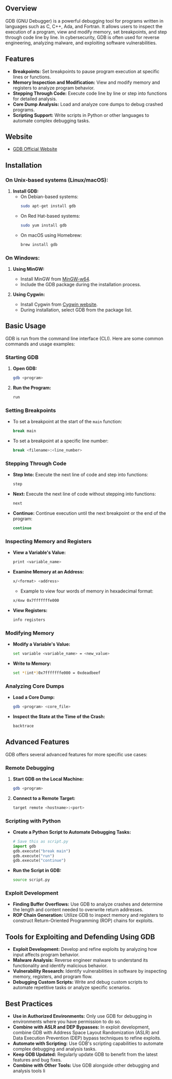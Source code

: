 ## Overview
GDB (GNU Debugger) is a powerful debugging tool for programs written in languages such as C, C++, Ada, and Fortran. It allows users to inspect the execution of a program, view and modify memory, set breakpoints, and step through code line by line. In cybersecurity, GDB is often used for reverse engineering, analyzing malware, and exploiting software vulnerabilities.

## Features
- **Breakpoints:** Set breakpoints to pause program execution at specific lines or functions.
- **Memory Inspection and Modification:** View and modify memory and registers to analyze program behavior.
- **Stepping Through Code:** Execute code line by line or step into functions for detailed analysis.
- **Core Dump Analysis:** Load and analyze core dumps to debug crashed programs.
- **Scripting Support:** Write scripts in Python or other languages to automate complex debugging tasks.

## Website
- [GDB Official Website](https://www.gnu.org/software/gdb/)

## Installation

### On Unix-based systems (Linux/macOS):
1. **Install GDB:**
   - On Debian-based systems:
     ```sh
     sudo apt-get install gdb
     ```
   - On Red Hat-based systems:
     ```sh
     sudo yum install gdb
     ```
   - On macOS using Homebrew:
     ```sh
     brew install gdb
     ```

### On Windows:
1. **Using MinGW:**
   - Install MinGW from [MinGW-w64](http://mingw-w64.org/doku.php).
   - Include the GDB package during the installation process.

2. **Using Cygwin:**
   - Install Cygwin from [Cygwin website](https://cygwin.com/install.html).
   - During installation, select GDB from the package list.

## Basic Usage
GDB is run from the command line interface (CLI). Here are some common commands and usage examples:

### Starting GDB
1. **Open GDB:**
   ```sh
   gdb <program>
   ```

2. **Run the Program:**
   ```sh
   run
   ```

### Setting Breakpoints
- To set a breakpoint at the start of the `main` function:
  ```sh
  break main
  ```

- To set a breakpoint at a specific line number:
  ```sh
  break <filename>:<line_number>
  ```

### Stepping Through Code
- **Step Into:** Execute the next line of code and step into functions:
  ```sh
  step
  ```

- **Next:** Execute the next line of code without stepping into functions:
  ```sh
  next
  ```

- **Continue:** Continue execution until the next breakpoint or the end of the program:
  ```sh
  continue
  ```

### Inspecting Memory and Registers
- **View a Variable's Value:**
  ```sh
  print <variable_name>
  ```

- **Examine Memory at an Address:**
  ```sh
  x/<format> <address>
  ```
  - Example to view four words of memory in hexadecimal format:
  ```sh
  x/4xw 0x7fffffffe000
  ```

- **View Registers:**
  ```sh
  info registers
  ```

### Modifying Memory
- **Modify a Variable's Value:**
  ```sh
  set variable <variable_name> = <new_value>
  ```

- **Write to Memory:**
  ```sh
  set *(int*)0x7fffffffe000 = 0xdeadbeef
  ```

### Analyzing Core Dumps
- **Load a Core Dump:**
  ```sh
  gdb <program> <core_file>
  ```

- **Inspect the State at the Time of the Crash:**
  ```sh
  backtrace
  ```

## Advanced Features
GDB offers several advanced features for more specific use cases:

### Remote Debugging
1. **Start GDB on the Local Machine:**
   ```sh
   gdb <program>
   ```

2. **Connect to a Remote Target:**
   ```sh
   target remote <hostname>:<port>
   ```

### Scripting with Python
- **Create a Python Script to Automate Debugging Tasks:**
  ```python
  # Save this as script.py
  import gdb
  gdb.execute("break main")
  gdb.execute("run")
  gdb.execute("continue")
  ```

- **Run the Script in GDB:**
  ```sh
  source script.py
  ```

### Exploit Development
- **Finding Buffer Overflows:** Use GDB to analyze crashes and determine the length and content needed to overwrite return addresses.
- **ROP Chain Generation:** Utilize GDB to inspect memory and registers to construct Return-Oriented Programming (ROP) chains for exploits.

## Tools for Exploiting and Defending Using GDB

- **Exploit Development:** Develop and refine exploits by analyzing how input affects program behavior.
- **Malware Analysis:** Reverse engineer malware to understand its functionality and identify malicious behavior.
- **Vulnerability Research:** Identify vulnerabilities in software by inspecting memory, registers, and program flow.
- **Debugging Custom Scripts:** Write and debug custom scripts to automate repetitive tasks or analyze specific scenarios.

## Best Practices
- **Use in Authorized Environments:** Only use GDB for debugging in environments where you have permission to do so.
- **Combine with ASLR and DEP Bypasses:** In exploit development, combine GDB with Address Space Layout Randomization (ASLR) and Data Execution Prevention (DEP) bypass techniques to refine exploits.
- **Automate with Scripting:** Use GDB's scripting capabilities to automate complex debugging and analysis tasks.
- **Keep GDB Updated:** Regularly update GDB to benefit from the latest features and bug fixes.
- **Combine with Other Tools:** Use GDB alongside other debugging and analysis tools li
